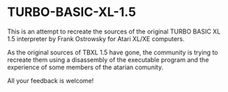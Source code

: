 # TURBO-BASIC-XL-1.5

This is an attempt to recreate the sources of the original TURBO BASIC XL 1.5 interpreter by Frank Ostrowsky for Atari XL/XE computers.

As the original sources of TBXL 1.5 have gone, the community is trying to recreate them using a disassembly of the executable program and the experience of some members of the atarian comunity.

All your feedback is welcome!
